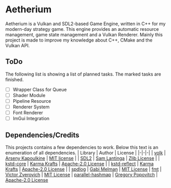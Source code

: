 
# Aetherium
Aetherium is a Vulkan and SDL2-based Game Engine, written in C++ for my modern-day strategy game. This engine provides an automatic resource management, game state management and a Vulkan Renderer. Mainly this project is made to improve my knowledge about C++, CMake and the Vulkan API.

## ToDo
The following list is showing a list of planned tasks. The marked tasks are finished.

- [ ] Wrapper Class for Queue
- [ ] Shader Module
- [ ] Pipeline Resource
- [ ] Renderer System
- [ ] Font Renderer
- [ ] ImGui Integration

## Dependencies/Credits
This projects contains a few dependencies to work. Below this text is an enumeration of all dependencies.
| Library | Author | License |
|-|-|-|
| [volk](https://github.com/zeux/volk) | [Arseny Kapoulkine](https://github.com/zeux) | [MIT license](https://github.com/zeux/volk/tree/master?tab=MIT-1-ov-file#readme) |
| [SDL2](https://github.com/libsdl-org/SDL) | [Sam Lantinga](https://github.com/slouken) | [Zlib License](https://github.com/libsdl-org/SDL?tab=Zlib-1-ov-file#readme) |
| [kstd-core](https://github.com/karmakrafts/kstd-core) | [Karma Krafts](https://github.com/karmakrafts) | [Apache-2.0 License](https://github.com/karmakrafts/kstd-core?tab=Apache-2.0-1-ov-file#readme) |
| [kstd-reflect](https://github.com/karmakrafts/kstd-reflect) | [Karma Krafts](https://github.com/karmakrafts) | [Apache-2.0 License](https://github.com/karmakrafts/kstd-reflect?tab=Apache-2.0-1-ov-file#readme) |
| [spdlog](https://github.com/gabime/spdlog) | [Gabi Melman](https://github.com/gabime) | [MIT License](https://github.com/gabime/spdlog?tab=License-1-ov-file#readme)
| [fmt](https://github.com/fmtlib/fmt) | [Victor Zverovich](https://github.com/vitaut) | [MIT License](https://github.com/fmtlib/fmt?tab=License-1-ov-file#readme)
| [parallel-hashmap](https://github.com/greg7mdp/parallel-hashmap) | [Gregory Popovitch](https://github.com/greg7mdp) | [Apache-2.0 License](https://github.com/greg7mdp/parallel-hashmap?tab=Apache-2.0-1-ov-file#readme)
